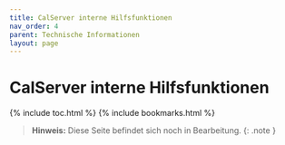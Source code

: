 ```yaml
---
title: CalServer interne Hilfsfunktionen
nav_order: 4
parent: Technische Informationen
layout: page
---
```


# CalServer interne Hilfsfunktionen
{% include toc.html %}
{% include bookmarks.html %}

> **Hinweis:** Diese Seite befindet sich noch in Bearbeitung.
{: .note }
